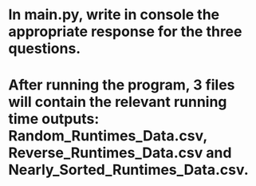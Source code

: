 # In main.py, write in console the appropriate response for the three questions.
# After running the program, 3 files will contain the relevant running time outputs: Random_Runtimes_Data.csv, Reverse_Runtimes_Data.csv and Nearly_Sorted_Runtimes_Data.csv.

